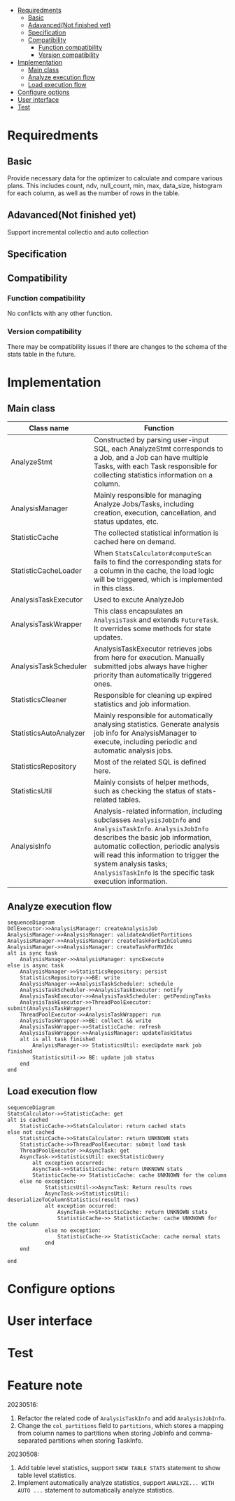 - [Requiredments](#requiredments)
    - [Basic](#basic)
    - [Adavanced(Not finished yet)](#adavancednot-finished-yet)
    - [Specification](#specification)
    - [Compatibility](#compatibility)
        - [Function compatibility](#function-compatibility)
        - [Version compatibility](#version-compatibility)
- [Implementation](#implementation)
    - [Main class](#main-class)
    - [Analyze execution flow](#analyze-execution-flow)
    - [Load execution flow](#load-execution-flow)
- [Configure options](#configure-options)
- [User interface](#user-interface)
- [Test](#test)

# Requiredments

## Basic

Provide necessary data for the optimizer to calculate and compare various plans. This includes count, ndv, null_count, min, max, data_size, histogram for each column, as well as the number of rows in the table.

## Adavanced(Not finished yet)

Support incremental collectio and auto collection

## Specification

## Compatibility

### Function compatibility

No conflicts with any other function.

### Version compatibility

There may be compatibility issues if there are changes to the schema of the stats table in the future.

# Implementation


## Main class

|Class name|Function|
|---|---|
|AnalyzeStmt|Constructed by parsing user-input SQL, each AnalyzeStmt corresponds to a Job, and a Job can have multiple Tasks, with each Task responsible for collecting statistics information on a column.|
|AnalysisManager|Mainly responsible for managing Analyze Jobs/Tasks, including creation, execution, cancellation, and status updates, etc.|
|StatisticCache|The collected statistical information is cached here on demand.|
|StatisticCacheLoader|When `StatsCalculator#computeScan` fails to find the corresponding stats for a column in the cache, the load logic will be triggered, which is implemented in this class.|
|AnalysisTaskExecutor|Used to excute AnalyzeJob|
|AnalysisTaskWrapper|This class encapsulates an `AnalysisTask` and extends `FutureTask`. It overrides some methods for state updates.|
|AnalysisTaskScheduler|AnalysisTaskExecutor retrieves jobs from here for execution. Manually submitted jobs always have higher priority than automatically triggered ones.|
|StatisticsCleaner|Responsible for cleaning up expired statistics and job information.|
|StatisticsAutoAnalyzer|Mainly responsible for automatically analysing statistics. Generate analysis job info for AnalysisManager to execute, including periodic and automatic analysis jobs.|
|StatisticsRepository|Most of the related SQL is defined here.|
|StatisticsUtil|Mainly consists of helper methods, such as checking the status of stats-related tables.|
|AnalysisInfo| Analysis-related information, including subclasses `AnalysisJobInfo` and `AnalysisTaskInfo`. `AnalysisJobInfo` describes the basic job information, automatic collection, periodic analysis will read this information to trigger the system analysis tasks; `AnalysisTaskInfo` is the specific task execution information.|

## Analyze execution flow
```mermaid
sequenceDiagram
DdlExecutor->>AnalysisManager: createAnalysisJob
AnalysisManager->>AnalysisManager: validateAndGetPartitions
AnalysisManager->>AnalysisManager: createTaskForEachColumns
AnalysisManager->>AnalysisManager: createTaskForMVIdx
alt is sync task
    AnalysisManager->>AnalysisManager: syncExecute
else is async task
    AnalysisManager->>StatisticsRepository: persist
    StatisticsRepository->>BE: write
    AnalysisManager->>AnalysisTaskScheduler: schedule
    AnalysisTaskScheduler->>AnalysisTaskExecutor: notify
    AnalysisTaskExecutor->>AnalysisTaskScheduler: getPendingTasks
    AnalysisTaskExecutor->>ThreadPoolExecutor: submit(AnalysisTaskWrapper)
    ThreadPoolExecutor->>AnalysisTaskWrapper: run
    AnalysisTaskWrapper->>BE: collect && write
    AnalysisTaskWrapper->>StatisticCache: refresh
    AnalysisTaskWrapper->>AnalysisManager: updateTaskStatus
    alt is all task finished
        AnalysisManager->> StatisticsUtil: execUpdate mark job finished
        StatisticsUtil->> BE: update job status
    end
end

```
## Load execution flow

```mermaid
sequenceDiagram
StatsCalculator->>StatisticCache: get
alt is cached
    StatisticCache->>StatsCalculator: return cached stats
else not cached
    StatisticCache->>StatsCalculator: return UNKNOWN stats
    StatisticCache->>ThreadPoolExecutor: submit load task
    ThreadPoolExecutor->>AsyncTask: get
    AsyncTask->>StatisticsUtil: execStatisticQuery
        alt exception occurred:
        AsyncTask->>StatisticCache: return UNKNOWN stats
        StatisticCache->> StatisticCache: cache UNKNOWN for the column
    else no exception:
            StatisticsUtil->>AsyncTask: Return results rows
            AsyncTask->>StatisticsUtil: deserializeToColumnStatistics(result rows)
            alt exception occurred:
                AsyncTask->>StatisticCache: return UNKNOWN stats
                StatisticCache->> StatisticCache: cache UNKNOWN for the column
            else no exception:
                StatisticCache->> StatisticCache: cache normal stats
            end
    end

end
```

# Configure options

# User interface

# Test

# Feature note

20230516:
1. Refactor the related code of `AnalysisTaskInfo` and add `AnalysisJobInfo`.
2. Change the `col_partitions` field to `partitions`, which stores a mapping from column names to partitions when storing JobInfo and comma-separated partitions when storing TaskInfo.

20230508:
1. Add table level statistics, support `SHOW TABLE STATS` statement to show table level statistics.
2. Implement automatically analyze statistics, support `ANALYZE... WITH AUTO ...` statement to automatically analyze statistics.